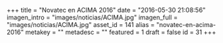 +++
title = "Novatec en ACIMA 2016"
date = "2016-05-30 21:08:56"
imagen_intro = "images/noticias/ACIMA.jpg"
imagen_full = "images/noticias/ACIMA.jpg"
asset_id = 141
alias = "novatec-en-acima-2016"
metakey = ""
metadesc = ""
featured = 1
draft = false
id = 31
+++

<!--more-->